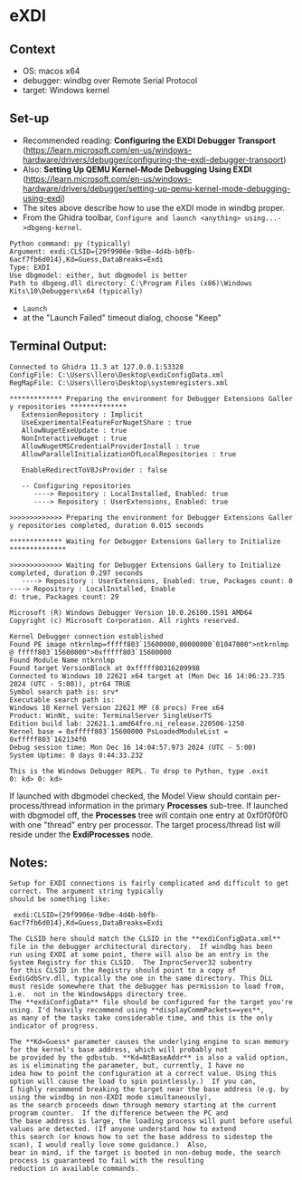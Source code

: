 # eXDI

## Context
- OS: macos x64
- debugger: windbg over Remote Serial Protocol
- target: Windows kernel

## Set-up

- Recommended reading: **Configuring the EXDI Debugger Transport** (https://learn.microsoft.com/en-us/windows-hardware/drivers/debugger/configuring-the-exdi-debugger-transport)
- Also: **Setting Up QEMU Kernel-Mode Debugging Using EXDI** (https://learn.microsoft.com/en-us/windows-hardware/drivers/debugger/setting-up-qemu-kernel-mode-debugging-using-exdi)
- The sites above describe how to use the eXDI mode in windbg proper.
- From the Ghidra toolbar, `Configure and launch <anything> using...->dbgeng-kernel`.
```
Python command: py (typically)
Argument: exdi:CLSID={29f9906e-9dbe-4d4b-b0fb-6acf7fb6d014},Kd=Guess,DataBreaks=Exdi
Type: EXDI
Use dbgmodel: either, but dbgmodel is better
Path to dbgeng.dll directory: C:\Program Files (x86)\Windows Kits\10\Debuggers\x64 (typically)
```
- `Launch`
- at the "Launch Failed" timeout dialog, choose "Keep"

## Terminal Output:

```
Connected to Ghidra 11.3 at 127.0.0.1:53328
ConfigFile: C:\Users\llero\Desktop\exdiConfigData.xml
RegMapFile: C:\Users\llero\Desktop\systemregisters.xml

************* Preparing the environment for Debugger Extensions Galler
y repositories **************
   ExtensionRepository : Implicit
   UseExperimentalFeatureForNugetShare : true
   AllowNugetExeUpdate : true
   NonInteractiveNuget : true
   AllowNugetMSCredentialProviderInstall : true
   AllowParallelInitializationOfLocalRepositories : true

   EnableRedirectToV8JsProvider : false

   -- Configuring repositories
      ----> Repository : LocalInstalled, Enabled: true
      ----> Repository : UserExtensions, Enabled: true

>>>>>>>>>>>>> Preparing the environment for Debugger Extensions Galler
y repositories completed, duration 0.015 seconds

************* Waiting for Debugger Extensions Gallery to Initialize **************

>>>>>>>>>>>>> Waiting for Debugger Extensions Gallery to Initialize completed, duration 0.297 seconds
   ----> Repository : UserExtensions, Enabled: true, Packages count: 0   ----> Repository : LocalInstalled, Enable
d: true, Packages count: 29

Microsoft (R) Windows Debugger Version 10.0.26100.1591 AMD64
Copyright (c) Microsoft Corporation. All rights reserved.

Kernel Debugger connection established
Found PE image ntkrnlmp=fffff803`15600000,00000000`01047000">ntkrnlmp @ fffff803`15600000">0xfffff803`15600000    
Found Module Name ntkrnlmp
Found target VersionBlock at 0xfffff80316209998
Connected to Windows 10 22621 x64 target at (Mon Dec 16 14:06:23.735 2024 (UTC - 5:00)), ptr64 TRUE
Symbol search path is: srv*
Executable search path is:
Windows 10 Kernel Version 22621 MP (8 procs) Free x64
Product: WinNt, suite: TerminalServer SingleUserTS
Edition build lab: 22621.1.amd64fre.ni_release.220506-1250
Kernel base = 0xfffff803`15600000 PsLoadedModuleList = 0xfffff803`162134f0
Debug session time: Mon Dec 16 14:04:57.973 2024 (UTC - 5:00)
System Uptime: 0 days 0:44:33.232

This is the Windows Debugger REPL. To drop to Python, type .exit
0: kd> 0: kd> 
```

If launched with dbgmodel checked, the Model View should contain per-process/thread information in the primary 
**Processes** sub-tree.  If launched with dbgmodel off, the **Processes** tree will contain one entry at 0xf0f0f0f0 with
one "thread" entry per processor.  The target process/thread list will reside under the **ExdiProcesses** node.

## Notes:
	Setup for EXDI connections is fairly complicated and difficult to get correct. The argument string typically 
	should be something like:
```
 exdi:CLSID={29f9906e-9dbe-4d4b-b0fb-6acf7fb6d014},Kd=Guess,DataBreaks=Exdi
``` 
	The CLSID here should match the CLSID in the **exdiConfigData.xml** file in the debugger architectural directory.  If windbg has been
    run using EXDI at some point, there will also be an entry in the System Registry for this CLSID.  The InprocServer32 subentry
    for this CLSID in the Registry should point to a copy of ExdiGdbSrv.dll, typically the one in the same directory. This DLL
    must reside somewhere that the debugger has permission to load from, i.e.  not in the WindowsApps directory tree.
    The **exdiConfigData** file should be configured for the target you're using. I'd heavily recommend using **displayCommPackets==yes**,
    as many of the tasks take considerable time, and this is the only indicator of progress.

    The **Kd=Guess* parameter causes the underlying engine to scan memory for the kernel's base address, which will probably not
    be provided by the gdbstub. **Kd=NtBaseAddr** is also a valid option, as is eliminating the parameter, but, currently, I have no
    idea how to point the configuration at a correct value. Using this option will cause the load to spin pointlessly.)  If you can,
    I highly recommend breaking the target near the base address (e.g. by using the windbg in non-EXDI mode simultaneously), 
	as the search proceeds down through memory starting at the current program counter.  If the difference between the PC and
	the base address is large, the loading process will punt before useful values are detected. (If anyone understand how to extend 
	this search (or knows how to set the base address to sidestep the scan), I would really love some guidance.)  Also,
	bear in mind, if the target is booted in non-debug mode, the search process is guaranteed to fail with the resulting
	reduction in available commands.
